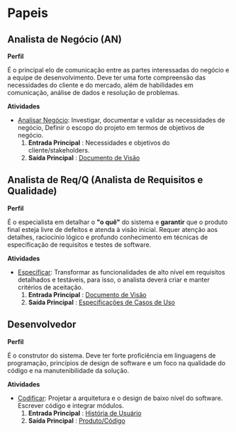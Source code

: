 
# Papeis


## Analista de Negócio (AN)

**Perfil**  

É o principal elo de comunicação entre as partes interessadas do negócio e a equipe de desenvolvimento. Deve ter uma forte compreensão das necessidades do cliente e do mercado, além de habilidades em comunicação, análise de dados e resolução de problemas.  

**Atividades**  

* [Analisar Negócio](atividades.md#1-analisar-negócio): Investigar, documentar e validar as necessidades de negócio,  Definir o escopo do projeto em termos de objetivos de negócio.
    1. **Entrada Principal** : Necessidades e objetivos do cliente/stakeholders.  
    2. **Saída Principal** : [Documento de Visão](artefatos.md#1-documento-de-visão)  

## Analista de Req/Q (Analista de Requisitos e Qualidade)

**Perfil**  

É o especialista em detalhar o **"o quê"** do sistema e **garantir** que o produto final esteja livre de defeitos e atenda à visão inicial. Requer atenção aos detalhes, raciocínio lógico e profundo conhecimento em técnicas de especificação de requisitos e testes de software.

**Atividades**

* [Especificar](atividades.md#2-especificar): Transformar as funcionalidades de alto nível em requisitos detalhados e testáveis, para isso, o analista deverá criar e manter critérios de aceitação.
    1. **Entrada Principal** : [Documento de Visão](artefatos.md#1-documento-de-visão)    
    2. **Saída Principal** : [Especificações de Casos de Uso](artefatos.md#2-história-de-usuário)   

## Desenvolvedor  

**Perfil**  

É o construtor do sistema. Deve ter forte proficiência em linguagens de programação, princípios de design de software e um foco na qualidade do código e na manutenibilidade da solução.

**Atividades**  

* [Codificar](atividades.md#3-codificar): Projetar a arquitetura e o design de baixo nível do software. Escrever código e integrar módulos.
    1. **Entrada Principal** : [História de Usuário](artefatos.md#2-história-de-usuário)   
    2. **Saída Principal** : [Produto/Código](artefatos.md#3-produto-software-executável)   